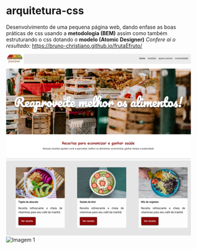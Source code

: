 # arquitetura-css
Desenvolvimento de uma pequena página web, dando enfase as boas práticas de css usando a **metodologia (BEM)** assim como também estruturando o css dotando o **modelo (Atomic Designer)**
*Confere ai o resultado:*
https://bruno-christiano.github.io/frutaEfruto/

![Imagem 1](https://github.com/Bruno-Christiano/frutaEfruto/blob/main/assets/paginaGit/img1.PNG)
![Imagem 1](https://github.com/Bruno-Christiano/frutaEfruto/blob/main/assets/paginaGit/img.PNG)
![Imagem 1](https://github.com/Bruno-Christiano/frutaEfruto/blob/main/assets/paginaGit/gif1.gif)
